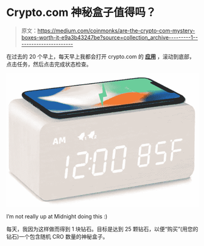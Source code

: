 # Crypto.com 神秘盒子值得吗？

> 原文：<https://medium.com/coinmonks/are-the-crypto-com-mystery-boxes-worth-it-e9a3b43247be?source=collection_archive---------1----------------------->

在过去的 20 个早上，每天早上我都会打开 crypto.com 的 [**应用**](https://bit.ly/crypto-10) ，滚动到底部，点击任务，然后点击完成状态检查。

[![](img/33e8b06f38a44c593ea4de79f7af2e3c.png)](https://amzn.to/31t8mtO)

I’m not really up at Midnight doing this :)

每天，我因为这样做而得到 1 块钻石。目标是达到 25 颗钻石，以便“购买”(用您的钻石)一个包含随机 CRO 数量的神秘盒子。